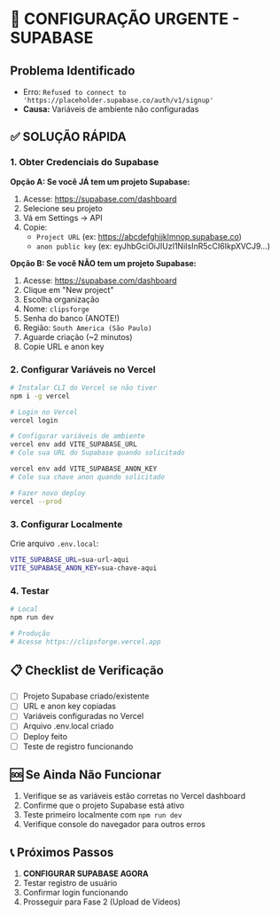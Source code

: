 # 🚨 CONFIGURAÇÃO URGENTE - SUPABASE

## Problema Identificado
- Erro: `Refused to connect to 'https://placeholder.supabase.co/auth/v1/signup'`
- **Causa:** Variáveis de ambiente não configuradas

## ✅ SOLUÇÃO RÁPIDA

### 1. Obter Credenciais do Supabase

**Opção A: Se você JÁ tem um projeto Supabase:**
1. Acesse: https://supabase.com/dashboard
2. Selecione seu projeto
3. Vá em Settings → API
4. Copie:
   - `Project URL` (ex: https://abcdefghijklmnop.supabase.co)
   - `anon public key` (ex: eyJhbGciOiJIUzI1NiIsInR5cCI6IkpXVCJ9...)

**Opção B: Se você NÃO tem um projeto Supabase:**
1. Acesse: https://supabase.com/dashboard
2. Clique em "New project"
3. Escolha organização
4. Nome: `clipsforge`
5. Senha do banco (ANOTE!)
6. Região: `South America (São Paulo)`
7. Aguarde criação (~2 minutos)
8. Copie URL e anon key

### 2. Configurar Variáveis no Vercel

```bash
# Instalar CLI do Vercel se não tiver
npm i -g vercel

# Login no Vercel
vercel login

# Configurar variáveis de ambiente
vercel env add VITE_SUPABASE_URL
# Cole sua URL do Supabase quando solicitado

vercel env add VITE_SUPABASE_ANON_KEY  
# Cole sua chave anon quando solicitado

# Fazer novo deploy
vercel --prod
```

### 3. Configurar Localmente

Crie arquivo `.env.local`:
```bash
VITE_SUPABASE_URL=sua-url-aqui
VITE_SUPABASE_ANON_KEY=sua-chave-aqui
```

### 4. Testar

```bash
# Local
npm run dev

# Produção
# Acesse https://clipsforge.vercel.app
```

## 📋 Checklist de Verificação

- [ ] Projeto Supabase criado/existente
- [ ] URL e anon key copiadas
- [ ] Variáveis configuradas no Vercel
- [ ] Arquivo .env.local criado
- [ ] Deploy feito
- [ ] Teste de registro funcionando

## 🆘 Se Ainda Não Funcionar

1. Verifique se as variáveis estão corretas no Vercel dashboard
2. Confirme que o projeto Supabase está ativo
3. Teste primeiro localmente com `npm run dev`
4. Verifique console do navegador para outros erros

## 📞 Próximos Passos

1. **CONFIGURAR SUPABASE AGORA**
2. Testar registro de usuário
3. Confirmar login funcionando
4. Prosseguir para Fase 2 (Upload de Vídeos) 